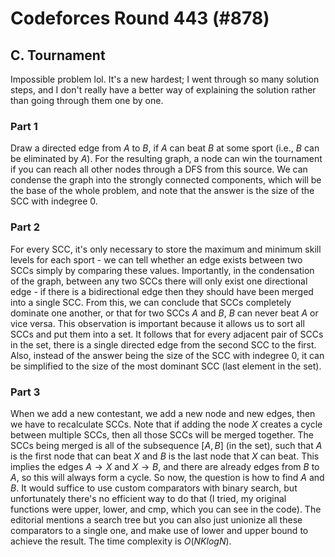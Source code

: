 # Codeforces Round 443 (#878)

## C. Tournament
Impossible problem lol. It's a new hardest; I went through so many solution steps, and I don't really have a better way of explaining the solution rather than going through them one by one.

### Part 1
Draw a directed edge from $A$ to $B$, if $A$ can beat $B$ at some sport (i.e., $B$ can be eliminated by $A$). For the resulting graph, a node can win the tournament if you can reach all other nodes through a DFS from this source. We can condense the graph into the strongly connected components, which will be the base of the whole problem, and note that the answer is the size of the SCC with indegree $0$.

### Part 2
For every SCC, it's only necessary to store the maximum and minimum skill levels for each sport - we can tell whether an edge exists between two SCCs simply by comparing these values. Importantly, in the condensation of the graph, between any two SCCs there will only exist one directional edge - if there is a bidirectional edge then they should have been merged into a single SCC. From this, we can conclude that SCCs completely dominate one another, or that for two SCCs $A$ and $B$, $B$ can never beat $A$ or vice versa. This observation is important because it allows us to sort all SCCs and put them into a set. It follows that for every adjacent pair of SCCs in the set, there is a single directed edge from the second SCC to the first. Also, instead of the answer being the size of the SCC with indegree $0$, it can be simplified to the size of the most dominant SCC (last element in the set).

### Part 3
When we add a new contestant, we add a new node and new edges, then we have to recalculate SCCs. Note that if adding the node $X$ creates a cycle between multiple SCCs, then all those SCCs will be merged together. The SCCs being merged is all of the subsequence $[A,B]$ (in the set), such that $A$ is the first node that can beat $X$ and $B$ is the last node that $X$ can beat. This implies the edges $A\rightarrow{X}$ and $X\rightarrow{B}$, and there are already edges from $B$ to $A$, so this will always form a cycle. So now, the question is how to find $A$ and $B$. It would suffice to use custom comparators with binary search, but unfortunately there's no efficient way to do that (I tried, my original functions were upper, lower, and cmp, which you can see in the code). The editorial mentions a search tree but you can also just unionize all these comparators to a single one, and make use of lower and upper bound to achieve the result. The time complexity is $O(NKlogN)$.